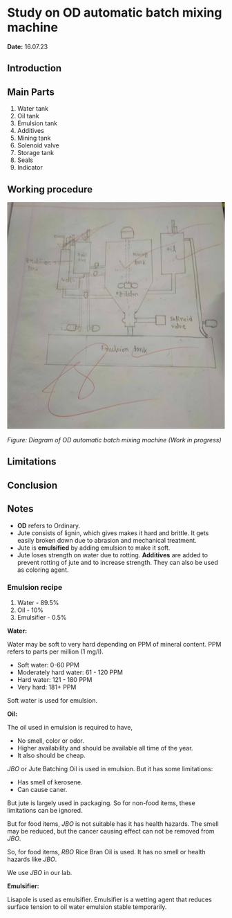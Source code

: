 # Study on OD automatic batch mixing machine

**Date:** 16.07.23

## Introduction

## Main Parts

1. Water tank
2. Oil tank
3. Emulsion tank
4. Additives
5. Mining tank
6. Solenoid valve
7. Storage tank
8. Seals
9. Indicator

## Working procedure

![OD automatic batch mixing machine](img/od-automatic-batch-mixing-machine-diagram.png)

_Figure: Diagram of OD automatic batch mixing machine (Work in progress)_

## Limitations

## Conclusion

## Notes

- **OD** refers to Ordinary.
- Jute consists of lignin, which gives makes it hard and brittle. It gets easily broken down due to abrasion and mechanical treatment.
- Jute is **emulsified** by adding emulsion to make it soft.
- Jute loses strength on water due to rotting. **Additives** are added to prevent rotting of jute and to increase strength. They can also be used as coloring agent.

### Emulsion recipe

1. Water - 89.5%
2. Oil - 10%
3. Emulsifier - 0.5%

**Water:**

Water may be soft to very hard depending on PPM of mineral content. PPM refers to parts per million (1 mg/l).

- Soft water: 0-60 PPM
- Moderately hard water: 61 - 120 PPM
- Hard water: 121 - 180 PPM
- Very hard: 181+ PPM

Soft water is used for emulsion.

**Oil:**

The oil used in emulsion is required to have,

- No smell, color or odor.
- Higher availability and should be available all time of the year.
- It also should be cheap.

_JBO_ or Jute Batching Oil is used in emulsion. But it has some limitations:

- Has smell of kerosene.
- Can cause caner.

But jute is largely used in packaging. So for non-food items, these limitations can be ignored.

But for food items, _JBO_ is not suitable has it has health hazards. The smell may be reduced, but the cancer causing effect can not be removed from _JBO_.

So, for food items, _RBO_ Rice Bran Oil is used. It has no smell or health hazards like _JBO_.

We use _JBO_ in our lab.

**Emulsifier:**

Lisapole is used as emulsifier. Emulsifier is a wetting agent that reduces surface tension to oil water emulsion stable temporarily.

